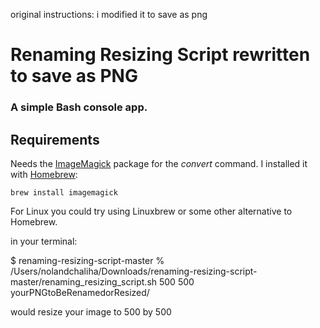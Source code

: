 original instructions: i modified it to save as png

# Renaming Resizing Script rewritten to save as PNG 

### A simple Bash console app.

## Requirements
Needs the [ImageMagick](https://www.imagemagick.org/script/index.php) package for the <i>convert</i> command. I installed it with [Homebrew](https://brew.sh/):

```
brew install imagemagick
```

For Linux you could try using Linuxbrew or some other alternative to Homebrew.

in your terminal:

$ renaming-resizing-script-master % /Users/nolandchaliha/Downloads/renaming-resizing-script-master/renaming_resizing_script.sh 500 500 yourPNGtoBeRenamedorResized/

would resize your image to 500 by 500 
